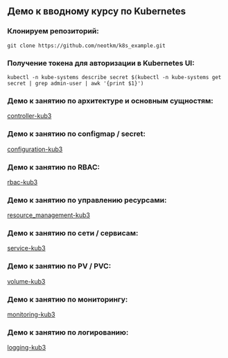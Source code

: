 ## Демо к вводному курсу по Kubernetes  

### Клонируем репозиторий:  
`git clone https://github.com/neotkm/k8s_example.git`  

### Получение токена для авторизации в Kubernetes UI:  
`kubectl -n kube-systems describe secret $(kubectl -n kube-systems get secret | grep admin-user | awk '{print $1}')`  

### Демо к занятию по архитектуре и основным сущностям:  
[controller-kub3](/controller-kub3)  

### Демо к занятию по configmap / secret:  
[configuration-kub3](/configuration-kub3)  

### Демо к занятию по RBAC:  
[rbac-kub3](/rbac-kub3)  

### Демо к занятию по управлению ресурсами:  
[resource_management-kub3](/resource_management-kub3)  

### Демо к занятию по сети / сервисам:  
[service-kub3](/service-kub3)    

### Демо к занятию по PV / PVC:  
[volume-kub3](/volume-kub3)  

### Демо к занятию по мониторингу:  
[monitoring-kub3](/monitoring-kub3)  

### Демо к занятию по логированию:  
[logging-kub3](/logging-kub3)  


